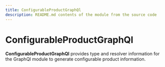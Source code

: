 ```yaml
---
title: ConfigurableProductGraphQl
description: README.md contents of the module from the source code
---
```


# ConfigurableProductGraphQl

**ConfigurableProductGraphQl** provides type and resolver information for the GraphQl module
to generate configurable product information.
